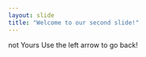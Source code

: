 ```yaml
---
layout: slide
title: "Welcome to our second slide!"
---
```

not Yours
Use the left arrow to go back!
